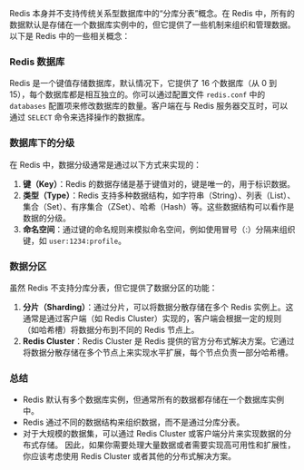 Redis 本身并不支持传统关系型数据库中的“分库分表”概念。在 Redis 中，所有的数据默认是存储在一个数据库实例中的，但它提供了一些机制来组织和管理数据。
以下是 Redis 中的一些相关概念：
### Redis 数据库
Redis 是一个键值存储数据库，默认情况下，它提供了 16 个数据库（从 0 到 15），每个数据库都是相互独立的。你可以通过配置文件 `redis.conf` 中的 `databases` 配置项来修改数据库的数量。客户端在与 Redis 服务器交互时，可以通过 `SELECT` 命令来选择操作的数据库。
### 数据库下的分级
在 Redis 中，数据分级通常是通过以下方式来实现的：
1. **键（Key）**：Redis 的数据存储是基于键值对的，键是唯一的，用于标识数据。
2. **类型（Type）**：Redis 支持多种数据结构，如字符串（String）、列表（List）、集合（Set）、有序集合（ZSet）、哈希（Hash）等。这些数据结构可以看作是数据的分级。
3. **命名空间**：通过键的命名规则来模拟命名空间，例如使用冒号（:）分隔来组织键，如 `user:1234:profile`。
### 数据分区
虽然 Redis 不支持分库分表，但它提供了数据分区的功能：
1. **分片（Sharding）**：通过分片，可以将数据分散存储在多个 Redis 实例上。这通常是通过客户端（如 Redis Cluster）实现的，客户端会根据一定的规则（如哈希槽）将数据分布到不同的 Redis 节点上。
2. **Redis Cluster**：Redis Cluster 是 Redis 提供的官方分布式解决方案。它通过将数据分散存储在多个节点上来实现水平扩展，每个节点负责一部分哈希槽。
### 总结
- Redis 默认有多个数据库实例，但通常所有的数据都存储在一个数据库实例中。
- Redis 通过不同的数据结构来组织数据，而不是通过分库分表。
- 对于大规模的数据集，可以通过 Redis Cluster 或客户端分片来实现数据的分布式存储。
因此，如果你需要处理大量数据或者需要实现高可用性和扩展性，你应该考虑使用 Redis Cluster 或者其他的分布式解决方案。
